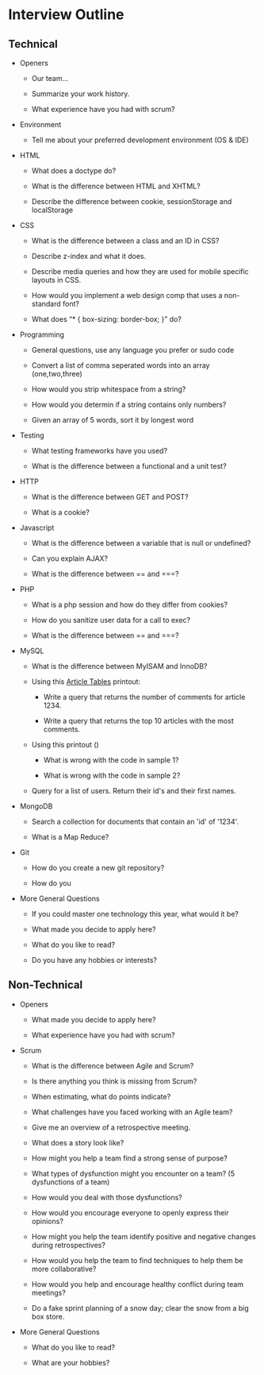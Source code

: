 # Interview Outline


## Technical

- Openers

	- Our team...

	- Summarize your work history.

	- What experience have you had with scrum?

- Environment

	- Tell me about your preferred development environment (OS & IDE)

- HTML

	- What does a doctype do?

	- What is the difference between HTML and XHTML?

	- Describe the difference between cookie, sessionStorage and localStorage

- CSS

	- What is the difference between a class and an ID in CSS?

	- Describe z-index and what it does.

	- Describe media queries and how they are used for mobile specific layouts in CSS.

	- How would you implement a web design comp that uses a non-standard font?

	- What does “* { box-sizing: border-box; }” do?

- Programming

	- General questions, use any language you prefer or sudo code

	- Convert a list of comma seperated words into an array (one,two,three)

	- How would you strip whitespace from a string?

	- How would you determin if a string contains only numbers?

	- Given an array of 5 words, sort it by longest word

- Testing

	- What testing frameworks have you used?

	- What is the difference between a functional and a unit test?

- HTTP

	- What is the difference between GET and POST?

	- What is a cookie?

- Javascript

	- What is the difference between a variable that is null or undefined?

	- Can you explain AJAX?

	- What is the difference between == and ===?

- PHP

	- What is a php session and how do they differ from cookies?

	- How do you sanitize user data for a call to exec?

	- What is the difference between == and ===?

- MySQL

	- What is the difference between MyISAM and InnoDB?

	- Using this [Article Tables](ArticlesTables.md) printout:

		- Write a query that returns the number of comments for article 1234.

		- Write a query that returns the top 10 articles with the most comments.

	- Using this printout ()

		- What is wrong with the code in sample 1?

		- What is wrong with the code in sample 2?

	- Query for a list of users.  Return their id's and their first names.

- MongoDB

	- Search a collection for documents that contain an 'id' of '1234'.

	- What is a Map Reduce?

- Git

   - How do you create a new git repository?

   - How do you 

- More General Questions

	- If you could master one technology this year, what would it be?

	- What made you decide to apply here?

	- What do you like to read?

	- Do you have any hobbies or interests?

## Non-Technical

- Openers

	- What made you decide to apply here?

	- What experience have you had with scrum?

- Scrum
	
	- What is the difference between Agile and Scrum?

	- Is there anything you think is missing from Scrum?

	- When estimating, what do points indicate?

	- What challenges have you faced working with an Agile team?

	- Give me an overview of a retrospective meeting.

	- What does a story look like?

	- How might you help a team find a strong sense of purpose?

	- What types of dysfunction might you encounter on a team? (5 dysfunctions of a team)

	- How would you deal with those dysfunctions?

	- How would you encourage everyone to openly express their opinions?

	- How might you help the team identify positive and negative changes during retrospectives?

	- How would you help the team to find techniques to help them be more collaborative?

	- How would you help and encourage healthy conflict during team meetings?

	- Do a fake sprint planning of a snow day; clear the snow from a big box store.

- More General Questions

	- What do you like to read?

	- What are your hobbies?
